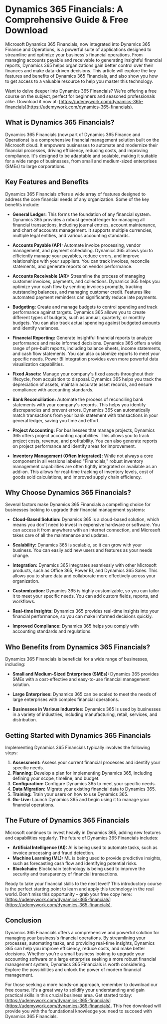 # Dynamics 365 Financials: A Comprehensive Guide & Free Download

Microsoft Dynamics 365 Financials, now integrated into Dynamics 365 Finance and Operations, is a powerful suite of applications designed to streamline and optimize your business's financial operations. From managing accounts payable and receivable to generating insightful financial reports, Dynamics 365 helps organizations gain better control over their finances and make data-driven decisions. This article will explore the key features and benefits of Dynamics 365 Financials, and also show you how to get access to a valuable resource to help you master this technology.

Want to delve deeper into Dynamics 365 Financials?  We're offering a free course on the subject, perfect for beginners and seasoned professionals alike.  Download it now at: [https://udemywork.com/dynamics-365-financials](https://udemywork.com/dynamics-365-financials).

## What is Dynamics 365 Financials?

Dynamics 365 Financials (now part of Dynamics 365 Finance and Operations) is a comprehensive financial management solution built on the Microsoft cloud. It empowers businesses to automate and modernize their financial processes, driving efficiency, reducing costs, and improving compliance.  It's designed to be adaptable and scalable, making it suitable for a wide range of businesses, from small and medium-sized enterprises (SMEs) to large corporations.

## Key Features and Benefits

Dynamics 365 Financials offers a wide array of features designed to address the core financial needs of any organization. Some of the key benefits include:

*   **General Ledger:** This forms the foundation of any financial system. Dynamics 365 provides a robust general ledger for managing all financial transactions, including journal entries, account maintenance, and chart of accounts management. It supports multiple currencies, multiple legal entities, and various accounting standards.

*   **Accounts Payable (AP):** Automate invoice processing, vendor management, and payment scheduling.  Dynamics 365 allows you to efficiently manage your payables, reduce errors, and improve relationships with your suppliers. You can track invoices, reconcile statements, and generate reports on vendor performance.

*   **Accounts Receivable (AR):** Streamline the process of managing customer invoices, payments, and collections.  Dynamics 365 helps you optimize your cash flow by sending invoices promptly, tracking outstanding balances, and managing customer credit. Features like automated payment reminders can significantly reduce late payments.

*   **Budgeting:** Create and manage budgets to control spending and track performance against targets.  Dynamics 365 allows you to create different types of budgets, such as annual, quarterly, or monthly budgets. You can also track actual spending against budgeted amounts and identify variances.

*   **Financial Reporting:** Generate insightful financial reports to analyze performance and make informed decisions. Dynamics 365 offers a wide range of pre-built reports, including balance sheets, income statements, and cash flow statements. You can also customize reports to meet your specific needs. Power BI integration provides even more powerful data visualization capabilities.

*   **Fixed Assets:** Manage your company's fixed assets throughout their lifecycle, from acquisition to disposal.  Dynamics 365 helps you track the depreciation of assets, maintain accurate asset records, and ensure compliance with accounting standards.

*   **Bank Reconciliation:** Automate the process of reconciling bank statements with your company's records.  This helps you identify discrepancies and prevent errors. Dynamics 365 can automatically match transactions from your bank statement with transactions in your general ledger, saving you time and effort.

*   **Project Accounting:** For businesses that manage projects, Dynamics 365 offers project accounting capabilities.  This allows you to track project costs, revenue, and profitability. You can also generate reports on project performance and identify areas for improvement.

*   **Inventory Management (Often Integrated):** While not always a core component in all versions labeled "Financials," robust inventory management capabilities are often tightly integrated or available as an add-on. This allows for real-time tracking of inventory levels, cost of goods sold calculations, and improved supply chain efficiency.

## Why Choose Dynamics 365 Financials?

Several factors make Dynamics 365 Financials a compelling choice for businesses looking to upgrade their financial management systems:

*   **Cloud-Based Solution:** Dynamics 365 is a cloud-based solution, which means you don't need to invest in expensive hardware or software.  You can access it from anywhere with an internet connection, and Microsoft takes care of all the maintenance and updates.

*   **Scalability:** Dynamics 365 is scalable, so it can grow with your business.  You can easily add new users and features as your needs change.

*   **Integration:** Dynamics 365 integrates seamlessly with other Microsoft products, such as Office 365, Power BI, and Dynamics 365 Sales. This allows you to share data and collaborate more effectively across your organization.

*   **Customization:** Dynamics 365 is highly customizable, so you can tailor it to meet your specific needs. You can add custom fields, reports, and workflows.

*   **Real-time Insights:** Dynamics 365 provides real-time insights into your financial performance, so you can make informed decisions quickly.

*   **Improved Compliance:** Dynamics 365 helps you comply with accounting standards and regulations.

## Who Benefits from Dynamics 365 Financials?

Dynamics 365 Financials is beneficial for a wide range of businesses, including:

*   **Small and Medium-Sized Enterprises (SMEs):**  Dynamics 365 provides SMEs with a cost-effective and easy-to-use financial management solution.

*   **Large Enterprises:** Dynamics 365 can be scaled to meet the needs of large enterprises with complex financial operations.

*   **Businesses in Various Industries:** Dynamics 365 is used by businesses in a variety of industries, including manufacturing, retail, services, and distribution.

## Getting Started with Dynamics 365 Financials

Implementing Dynamics 365 Financials typically involves the following steps:

1.  **Assessment:**  Assess your current financial processes and identify your specific needs.
2.  **Planning:** Develop a plan for implementing Dynamics 365, including defining your scope, timeline, and budget.
3.  **Configuration:** Configure Dynamics 365 to meet your specific needs.
4.  **Data Migration:** Migrate your existing financial data to Dynamics 365.
5.  **Training:** Train your users on how to use Dynamics 365.
6.  **Go-Live:** Launch Dynamics 365 and begin using it to manage your financial operations.

## The Future of Dynamics 365 Financials

Microsoft continues to invest heavily in Dynamics 365, adding new features and capabilities regularly.  The future of Dynamics 365 Financials includes:

*   **Artificial Intelligence (AI):**  AI is being used to automate tasks, such as invoice processing and fraud detection.
*   **Machine Learning (ML):** ML is being used to provide predictive insights, such as forecasting cash flow and identifying potential risks.
*   **Blockchain:** Blockchain technology is being used to improve the security and transparency of financial transactions.

Ready to take your financial skills to the next level? This introductory course is the perfect starting point to learn and apply this technology in the real world. Don't miss this opportunity – grab your free copy here: [https://udemywork.com/dynamics-365-financials](https://udemywork.com/dynamics-365-financials).

## Conclusion

Dynamics 365 Financials offers a comprehensive and powerful solution for managing your business's financial operations. By streamlining your processes, automating tasks, and providing real-time insights, Dynamics 365 can help you improve efficiency, reduce costs, and make better decisions.  Whether you're a small business looking to upgrade your accounting software or a large enterprise seeking a more robust financial management system, Dynamics 365 Financials is worth considering. Explore the possibilities and unlock the power of modern financial management.

For those seeking a more hands-on approach, remember to download our free course. It's a great way to solidify your understanding and gain practical skills in this crucial business area. Get started today: [https://udemywork.com/dynamics-365-financials](https://udemywork.com/dynamics-365-financials). This free download will provide you with the foundational knowledge you need to succeed with Dynamics 365 Financials.
